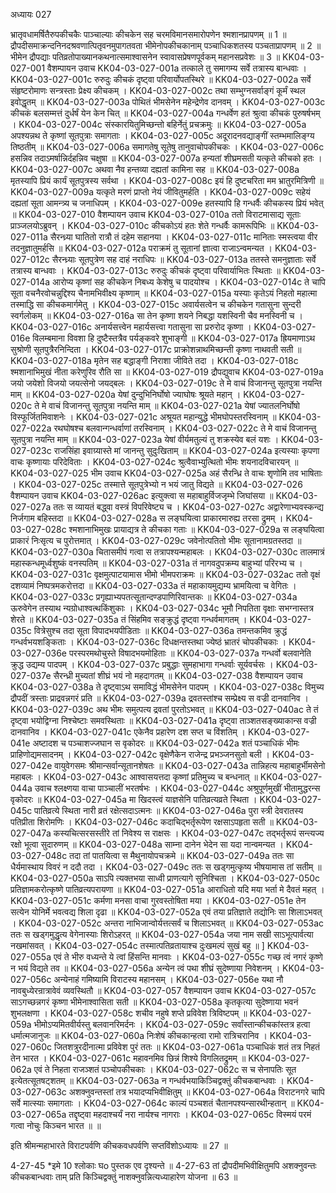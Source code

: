 अध्यायः 027

भ्रातृवधामर्षितैरुपकीचकैः पाञ्चाल्याः कीचकेन सह चरमविमानसमारोपणेन श्मशानप्रापणम् ॥ 1 ॥ द्रौपदीसमाक्रन्दनिनदश्रवणात्पितृवनमुपागतवता भीमेनोपकीचकानाम् पञ्चाधिकशतस्य पञ्चताप्रापणम् ॥ 2 ॥ भीमेन द्रौपद्याः पतिव्रतोपाख्यानकथनात्समाश्वासनेन स्वावासप्रेषणपूर्वकम् महानसप्रवेशः ॥ 3 ॥
KK04-03-027-001	वैशम्पायन उवाच 
KK04-03-027-001a	तत्काले तु समागम्य सर्वे तत्रास्य बान्धवाः ।
KK04-03-027-001c	रुरुदुः कीचकं दृष्ट्वा परिवार्योपतस्थिरे ॥ 
KK04-03-027-002a	सर्वे संहृष्टरोमाणः सन्त्रस्ताः प्रेक्ष्य कीचकम् ।
KK04-03-027-002c	तथा सम्भुग्नसर्वाङ्गं कूर्मं स्थल इवोद्धृतम् ॥ 
KK04-03-027-003a	पोथितं भीमसेनेन महेन्द्रेणेव दानवम् ।
KK04-03-027-003c	कीचकं बलसम्मत्तं दुर्धर्षं येन केन चित् ॥
KK04-03-027-004a	गन्धर्वेण हतं श्रुत्वा कीचकं पुरुषर्षभम् ।
KK04-03-027-004c	संस्कारयितुमिच्छन्तो बहिर्नेतुं प्रचक्रमुः ॥
KK04-03-027-005a	अपश्यन्नथ ते कृष्णां सूतपुत्राः समागताः ।
KK04-03-027-005c	अदूरादनवद्याङ्गीं स्तम्भमालिङ्ग्य तिष्ठतीम् ॥
KK04-03-027-006a	समागतेषु सूतेषु तानुवाचोपकीचकः ।
KK04-03-027-006c	हसन्निव तदाऽमर्षान्निर्दहन्निव चक्षुषा ॥ 
KK04-03-027-007a	हन्यतां शीघ्रमसती यत्कृते कीचको हतः ।
KK04-03-027-007c	अथवा नैव हन्तव्या दह्यतां कामिना सह ॥ 
KK04-03-027-008a	मृतस्यापि प्रियं कार्यं सूतपुत्रस्य सर्वथा ।
KK04-03-027-008c	इयं हि दुष्टचरिता मम भ्रातुरमित्रिणी ॥ 
KK04-03-027-009a	यत्कृते मरणं प्राप्तो नेयं जीवितुमर्हति ।
KK04-03-027-009c	सहेयं दह्यतां सूता आमन्त्र्य च जनाधिपम् ।
KK04-03-027-009e	हतस्यापि हि गन्धर्वैः कीचकस्य प्रियं भवेत् ॥
KK04-03-027-010	वैशम्पायन उवाच 
KK04-03-027-010a	ततो विराटमासाद्य सूताः प्राञ्जलयोऽब्रुवन् ।
KK04-03-027-010c	कीचकोऽयं हतः शेते गन्धर्वैः कामरूपिभिः ॥ 
KK04-03-027-011a	सैरन्ध्र्या घातितो रात्रौ तं दहेम सहानया ।
KK04-03-027-011c	मानिताः स्मस्त्वया वीर तदनुज्ञातुमर्हसि ॥ 
KK04-03-027-012a	पराक्रमं तु सूतानां ज्ञात्वा राजाऽन्वमन्यत ।
KK04-03-027-012c	सैरन्ध्र्याः सूतपुत्रेण सह दाहं नराधिपः ॥ 
KK04-03-027-013a	ततस्ते समनुज्ञाताः सर्वे तत्रास्य बान्धवाः ।
KK04-03-027-013c	रुरुदुः कीचकं दृष्ट्वा परिवार्याभितः स्थिताः ॥ 
KK04-03-027-014a	आरोप्य कृष्णां सह कीचकेन निबध्य केशेषु च पादयोश्च ।
KK04-03-027-014c	ते चापि सूता वचनैरवोचन्नुद्दिश्य चैनामभिवीक्ष्य कृष्णाम् ॥ 
KK04-03-027-015a	यस्याः कृतेऽयं निहतो महात्मा तस्माद्धि सा कीचकमार्गमेतु ।
KK04-03-027-015c	अवार्यसत्वेन च कीचकेन गतासुना सुन्दरी स्वर्गलोकम् ॥
KK04-03-027-016a	सा तेन कृष्णा शयने निबद्धा यशस्विनी चैव मनस्विनी च ।
KK04-03-027-016c	अनार्यसत्त्वेन महार्यसत्त्वा गतासुना सा प्ररुरोद कृष्णा ।
KK04-03-027-016e	विलम्बमाना विवशा हि दुष्टैस्तत्रैव पर्यङ्कवरे शुभाङ्गी ॥ 
KK04-03-027-017a	ह्रियमाणाऽथ सुश्रोणी सूतपुत्रैरनिन्दिता ।
KK04-03-027-017c	प्राक्रोशन्नाथमिच्छन्ती कृष्णा नाथवती सती ॥ 
KK04-03-027-018a	मृतेन सह बद्धाङ्गी निराशा जीविते तदा ।
KK04-03-027-018c	श्मशानाभिमुखं नीता करेणुरिव रौति सा ॥ 
KK04-03-027-019	द्रौपद्युवाच 
KK04-03-027-019a	जयो जयेशो विजयो जयत्सेनो जयद्बलः ।
KK04-03-027-019c	ते मे वाचं विजानन्तु सूतपुत्रा नयन्ति माम् ॥ 
KK04-03-027-020a	येषां दुन्दुभिनिर्घोषो ज्याघोषः श्रूयते महान् ।
KK04-03-027-020c	ते मे वाचं विजानन्तु सूतपुत्रा नयन्ति माम् ॥ 
KK04-03-027-021a	येषां ज्यातलनिर्घोषो विस्फूर्जितमिवाशनेः ।
KK04-03-027-021c	अश्रूयत महान्युद्धे भीमघोपस्तरस्विनाम् ॥ 
KK04-03-027-022a	रथघोषश्च बलवान्गन्धर्वाणां तरस्विनाम् ।
KK04-03-027-022c	ते मे वाचं विजानन्तु सूतपुत्रा नयन्ति माम् ॥ 
KK04-03-027-023a	येषां वीर्यमतुल्यं तु शक्रस्येव बलं यशः ।
KK04-03-027-023c	राजसिंहा इवाग्र्यास्ते मां जानन्तु सुदुःखिताम् ॥ 
KK04-03-027-024a	इत्यस्याः कृपणा वाचः कृष्णायाः परिदेविताः ।
KK04-03-027-024c	श्रुत्वैवाभ्युत्थितो भीमः शयनादविचारयन् ॥ 
KK04-03-027-025	भीम उवाच 
KK04-03-027-025a	अहं सैरन्ध्रि ते वाचः शृणोमि तव भाषिताः ।
KK04-03-027-025c	तस्मात्ते सूतपुत्रेभ्यो न भयं जातु विद्यते ॥ 
KK04-03-027-026	वैशम्पायन उवाच 
KK04-03-027-026ac	इत्युक्त्वा स महाबाहुर्विजजृम्भे जिघांसया ॥ 
KK04-03-027-027a	ततः स व्यायतं बद्ध्वा वस्त्रं विपरिवेष्ट्य च ।
KK04-03-027-027c	अद्वारेणाभ्यवस्कन्द्य निर्जगाम बहिस्तदा ॥ 
KK04-03-027-028a	स लङ्घयित्वा प्राकारमारुह्य तरसा द्रुमम् ।
KK04-03-027-028c	श्मशानाभिमुखः प्रायाद्यत्र ते कीचका गताः ॥
KK04-03-027-029a	स लङ्घयित्वा प्राकारं निःसृत्य च पुरोत्तमात् ।
KK04-03-027-029c	जवेनोत्पतितो भीमः सूतानामग्रतस्तदा ॥ 
KK04-03-027-030a	चितासमीपं गत्वा स तत्रापश्यन्महाबलः ।
KK04-03-027-030c	तालमात्रं महास्कन्धमूर्ध्वशुष्कं वनस्पतिम् ॥ 
KK04-03-027-031a	तं नागवदुपक्रम्य बाहुभ्यां परिरभ्य च ।
KK04-03-027-031c	वृक्षमुत्पाटयामास भीमो भीमपराक्रमः ॥ 
KK04-03-027-032ac	ततो वृक्षं दशव्यामं निष्पत्रमकरोत्तदा ॥
KK04-03-027-033a	तं महाकायमुद्यम्य भ्रामयित्वा च वेगितः ।
KK04-03-027-033c	प्रगृह्याभ्यपतत्सूतान्दण्डपाणिरिवान्तकः ॥ 
KK04-03-027-034a	ऊरुवेगेन तस्याथ न्यग्रोधाश्वत्थकिंशुकाः ।
KK04-03-027-034c	भूमौ निपतिता वृक्षाः सभग्नास्तत्र शेरते ॥ 
KK04-03-027-035a	तं सिंहमिव सङ्क्रुद्धं दृष्ट्वा गन्धर्वमागतम् ।
KK04-03-027-035c	वित्रेसुश्च तदा सूता विपादभयपीडिताः ॥ 
KK04-03-027-036a	तमन्तकमिव क्रुद्धं गन्धर्वभयशङ्किताः ।
KK04-03-027-036c	दिधक्षन्तस्तथा ज्येष्ठं भ्रातरं चोपकीचकाः ।
KK04-03-027-036e	परस्परमथोचुस्ते विषादभयमोहिताः ॥ 
KK04-03-027-037a	गन्धर्वो बलवानेति क्रुद्ध उद्यम्य पादपम् ।
KK04-03-027-037c	प्रबुद्धाः सुमहाभागा गन्धर्वाः सूर्यवर्चसः ।
KK04-03-027-037e	सैरन्ध्री मुच्यतां शीघ्रं भयं नो महदागतम् ॥ 
KK04-03-027-038	वैशम्पायन उवाच 
KK04-03-027-038a	ते दृष्ट्वाऽथ समाविद्धं भीमसेनेन पादपम् ।
KK04-03-027-038c	विमुच्य द्रौपदीं त्रस्ताः प्राद्रवन्नगरं प्रति ॥ 
KK04-03-027-039a	द्रवतस्तांश्च सम्प्रेक्ष्य स वज्री दानवानिव ।
KK04-03-027-039c	अथ भीमः समुत्पत्य द्रवतां पुरतोऽभवत् ॥
KK04-03-027-040ac	ते तं दृष्ट्वा भयोद्विग्ना निश्चेष्टाः समवस्थिताः ॥
KK04-03-027-041a	दृष्ट्वा ताञ्शतसङ्ख्याकान्स वज्री दानवानिव ।
KK04-03-027-041c	एकेनैव प्रहारेण दश सप्त च विंशतिम् ।
KK04-03-027-041e	अष्टादश च पञ्चाशज्जघान स वृकोदरः ॥
KK04-03-027-042a	शतं पञ्चाधिकं भीमः प्राहिणोद्यमसादनम् ।
KK04-03-027-042c	वृक्षेणैकेन राजेन्द्र प्रभञ्जनसुतो बली ।
KK04-03-027-042e	वायुवेगसमः श्रीमान्सर्वान्सूतानशेषतः ॥ 
KK04-03-027-043a	तान्निहत्य महाबाहुर्भीमसेनो महाबलः ।
KK04-03-027-043c	आश्वासयत्तदा कृष्णां प्रतिमुच्य च बन्धनात् ॥
KK04-03-027-044a	उवाच श्लक्ष्णया वाचा पाञ्चालीं भरतर्षभः ।
KK04-03-027-044c	अश्रुपूर्णमुखीं भीतामुद्धरन्स वृकोदरः ॥
KK04-03-027-045a	मा खिदस्त्वं याज्ञसेनि पातिव्रत्यव्रते स्थिता ।
KK04-03-027-045c	पातिव्रत्ये स्थिता नारी व्रतं रक्षेत्सदाऽत्मनः ॥
KK04-03-027-046a	पुरा स्त्री देवरातस्य पतिप्रीता शिरोमणिः ।
KK04-03-027-046c	कदाचिद्भर्तृरूपेण रक्षसाऽपहृता सती ॥ 
KK04-03-027-047a	कस्यचित्सरसस्तीरे तां निवेश्य स राक्षसः ।
KK04-03-027-047c	तद्भर्तृरूपं सन्त्यज्य रक्षो भूत्वा सुदारुणम् ॥
KK04-03-027-048a	साम्ना दानेन भेदेन सा यदा नान्वमन्यत ।
KK04-03-027-048c	तदा तां पातयित्वा स मैथुनायोपचक्रमे ॥ 
KK04-03-027-049a	ततः सा धैर्यमास्थाय विवरं न ददौ तदा ।
KK04-03-027-049c	ततः स खड्गमुत्कृष्य भीषयामास तां सतीम् ॥
KK04-03-027-050a	साऽपि त्यक्तभया साध्वी प्राणत्यागे सुनिश्चिता ।
KK04-03-027-050c	प्रतिज्ञामकरोत्कृष्णे पातिव्रत्यपरायणा ॥
KK04-03-027-051a	आराधितो यदि मया भर्ता मे दैवतं महत् ।
KK04-03-027-051c	कर्मणा मनसा वाचा गुरवस्तोषिता मया ।
KK04-03-027-051e	तेन सत्येन योनिर्मे भवत्वद्य शिला दृढा ॥
KK04-03-027-052a	एवं तया प्रतिज्ञाते तद्योनिः सा शिलाऽभवत् ।
KK04-03-027-052c	अन्तरा नाभिजान्वोर्यत्तत्सर्वं च शिलाऽभवत् ॥
KK04-03-027-053ac	ततः स खड्गमुद्धृत्य वेगेनास्याः शिरोऽहरत् ॥
KK04-03-027-054a	जया नाम सखी साऽभूत्पार्वत्या नखमांसवत् ।
KK04-03-027-054c	तस्मात्पतिव्रतायाश्च दुःखमल्पं सुखं बहु ॥ ]
KK04-03-027-055a	एवं ते भीरु वध्यन्ते ये त्वां हिंसन्ति मानवाः ।
KK04-03-027-055c	गच्छ त्वं नगरं कृष्णे न भयं विद्यते तव ॥ 
KK04-03-027-056a	अन्येन त्वं पथा शीघ्रं सुदेष्णाया निवेशनम् ।
KK04-03-027-056c	अन्येनाहं गमिष्यामि विराटस्य महानसम् ।
KK04-03-027-056e	यथा नौ नावबुध्येरन्रात्रावेवं व्यवस्थितौ ॥ 
KK04-03-027-057	वैशम्पायन उवाच 
KK04-03-027-057c	साऽगच्छन्नगरं कृष्णा भीमेनाश्वासिता सती ॥
KK04-03-027-058a	कृतकृत्या सुदेष्णाया भवनं शुभलक्षणा ।
KK04-03-027-058c	शचीव नहुषे शप्ते प्रविवेश त्रिविष्टपम् ॥
KK04-03-027-059a	भीमोऽप्यमितवीर्यस्तु बलवानरिमर्दनः ।
KK04-03-027-059c	सर्वांस्तान्कीचकांस्तत्र हत्वा धर्मात्मजानुजः ॥
KK04-03-027-060a	निःशेषं कीचकान्हत्वा रामो रात्रिचरानिव ।
KK04-03-027-060c	जितशत्रुरदीनात्मा प्रविवेश पुरं ततः ॥ 
KK04-03-027-061a	पञ्चाधिकं शतं तत्र निहतं तेन भारत ।
KK04-03-027-061c	महावनमिव छिन्नं शिश्ये विगलितद्रुमम् ॥ 
KK04-03-027-062a	एवं ते निहता राजञ्शतं पञ्चोपकीचकाः ।
KK04-03-027-062c	स च सेनापतिः सूत इत्येतत्सूतषट्शतम् ॥
KK04-03-027-063a	न गन्धर्वभयाकिञ्चिद्वक्तुं कीचकबान्धवाः ।
KK04-03-027-063c	अशक्नुवन्तस्तां तत्र भयादप्यभिवीक्षितुम् ॥ 
KK04-03-027-064a	विराटनगरे चापि सर्वे मात्स्याः समागताः ।
KK04-03-027-064c	काल्यं पञ्चशतं चैतानपश्यन्सारथीन्हतान् ॥ 
KK04-03-027-065a	तद्दृष्ट्वा महदाश्चर्यं नरा नार्यश्च नागराः ।
KK04-03-027-065c	विस्मयं परमं गत्वा नोचुः किञ्चन भारत ॥ ॥

इति श्रीमन्महाभारते विराटपर्वणि कीचकवधपर्वणि सप्तविंशोऽध्यायः ॥ 27 ॥

4-27-45 *इमे 10 श्लोकाः घo पुस्तक एव दृश्यन्ते ॥ 4-27-63 तां द्रौपदीमभिवीक्षितुमपि अशक्नुवन्तः कीचकबान्धवाः ताम् प्रति किञ्चिद्वक्तुं नाशक्नुवन्नित्यध्याहारेण योजना ॥ 63 ॥
